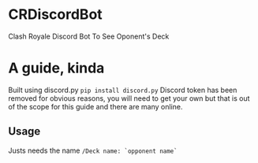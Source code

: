 # CRDiscordBot
Clash Royale Discord Bot To See Oponent's Deck

# A guide, kinda
Built using discord.py
```pip install discord.py```
Discord token has been removed for obvious reasons, you will need to get your own but that is out of the scope for this guide and there are many online. 
## Usage
Justs needs the name
```/Deck name: `opponent name` ```
